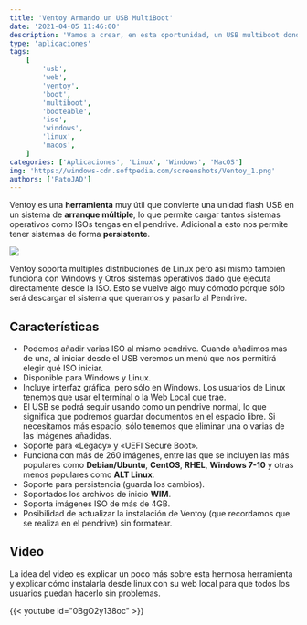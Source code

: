 ```yaml
---
title: 'Ventoy Armando un USB MultiBoot'
date: '2021-04-05 11:46:00'
description: 'Vamos a crear, en esta oportunidad, un USB multiboot donde podemos dejar todas las ISOs que necesitamos tener a mano'
type: 'aplicaciones'
tags:
    [
        'usb',
        'web',
        'ventoy',
        'boot',
        'multiboot',
        'booteable',
        'iso',
        'windows',
        'linux',
        'macos',
    ]
categories: ['Aplicaciones', 'Linux', 'Windows', 'MacOS']
img: 'https://windows-cdn.softpedia.com/screenshots/Ventoy_1.png'
authors: ['PatoJAD']
---
```


Ventoy es una **herramienta** muy útil que convierte una unidad flash USB en un sistema de **arranque múltiple**, lo que permite cargar tantos sistemas operativos como ISOs tengas en el pendrive. Adicional a esto nos permite tener sistemas de forma **persistente**.

![](https://pclosmag.com/html/Issues/202008/images/page07/VentoyBootMenu.png)

Ventoy soporta múltiples distribuciones de Linux pero asi mismo tambien funciona con Windows y Otros sistemas operativos dado que ejecuta directamente desde la ISO. Esto se vuelve algo muy cómodo porque sólo será descargar el sistema que queramos y pasarlo al Pendrive.

## Características

-   Podemos añadir varias ISO al mismo pendrive. Cuando añadimos más de una, al iniciar desde el USB veremos un menú que nos permitirá elegir qué ISO iniciar.
-   Disponible para Windows y Linux.
-   Incluye interfaz gráfica, pero sólo en Windows. Los usuarios de Linux tenemos que usar el terminal o la Web Local que trae.
-   El USB se podrá seguir usando como un pendrive normal, lo que significa que podremos guardar documentos en el espacio libre. Si necesitamos más espacio, sólo tenemos que eliminar una o varias de las imágenes añadidas.
-   Soporte para «Legacy» y «UEFI Secure Boot».
-   Funciona con más de 260 imágenes, entre las que se incluyen las más populares como **Debian/Ubuntu**, **CentOS**, **RHEL**, **Windows 7-10** y otras menos populares como **ALT Linux**.
-   Soporte para persistencia (guarda los cambios).
-   Soportados los archivos de inicio **WIM**.
-   Soporta imágenes ISO de más de 4GB.
-   Posibilidad de actualizar la instalación de Ventoy (que recordamos que se realiza en el pendrive) sin formatear.

## Video

La idea del video es explicar un poco más sobre esta hermosa herramienta y explicar cómo instalarla desde linux con su web local para que todos los usuarios puedan hacerlo sin problemas.

{{< youtube id="0BgO2y138oc" >}}
